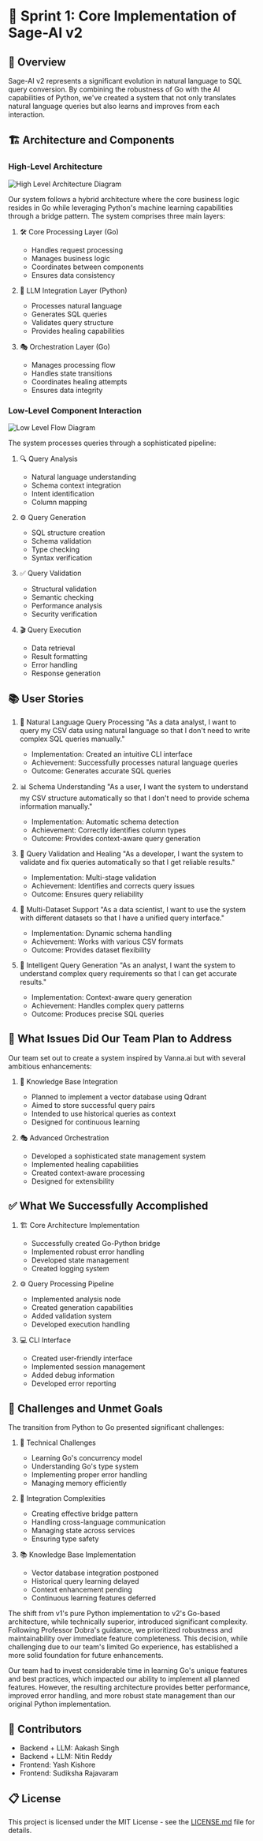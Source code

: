 # 🚀 Sprint 1: Core Implementation of Sage-AI v2

## 🎯 Overview
Sage-AI v2 represents a significant evolution in natural language to SQL query conversion. By combining the robustness of Go with the AI capabilities of Python, we've created a system that not only translates natural language queries but also learns and improves from each interaction.

## 🏗️ Architecture and Components

### High-Level Architecture
![High Level Architecture Diagram](./readme_assets/Sage-ai-v2-Highleveldiagram.png)

Our system follows a hybrid architecture where the core business logic resides in Go while leveraging Python's machine learning capabilities through a bridge pattern. The system comprises three main layers:

1. 🛠️ Core Processing Layer (Go)
   - Handles request processing
   - Manages business logic
   - Coordinates between components
   - Ensures data consistency

2. 🧠 LLM Integration Layer (Python)
   - Processes natural language
   - Generates SQL queries
   - Validates query structure
   - Provides healing capabilities

3. 🎭 Orchestration Layer (Go)
   - Manages processing flow
   - Handles state transitions
   - Coordinates healing attempts
   - Ensures data integrity

### Low-Level Component Interaction
![Low Level Flow Diagram](./readme_assets/Sage-ai-v2-lowleveldiagram.png)

The system processes queries through a sophisticated pipeline:

1. 🔍 Query Analysis
   - Natural language understanding
   - Schema context integration
   - Intent identification
   - Column mapping

2. ⚙️ Query Generation
   - SQL structure creation
   - Schema validation
   - Type checking
   - Syntax verification

3. ✅ Query Validation
   - Structural validation
   - Semantic checking
   - Performance analysis
   - Security verification

4. 🎬 Query Execution
   - Data retrieval
   - Result formatting
   - Error handling
   - Response generation

## 📚 User Stories

1. 💬 Natural Language Query Processing
   "As a data analyst, I want to query my CSV data using natural language so that I don't need to write complex SQL queries manually."
   - Implementation: Created an intuitive CLI interface
   - Achievement: Successfully processes natural language queries
   - Outcome: Generates accurate SQL queries

2. 📊 Schema Understanding
   "As a user, I want the system to understand my CSV structure automatically so that I don't need to provide schema information manually."
   - Implementation: Automatic schema detection
   - Achievement: Correctly identifies column types
   - Outcome: Provides context-aware query generation

3. 🔧 Query Validation and Healing
   "As a developer, I want the system to validate and fix queries automatically so that I get reliable results."
   - Implementation: Multi-stage validation
   - Achievement: Identifies and corrects query issues
   - Outcome: Ensures query reliability

4. 📂 Multi-Dataset Support
   "As a data scientist, I want to use the system with different datasets so that I have a unified query interface."
   - Implementation: Dynamic schema handling
   - Achievement: Works with various CSV formats
   - Outcome: Provides dataset flexibility

5. 🎯 Intelligent Query Generation
   "As an analyst, I want the system to understand complex query requirements so that I can get accurate results."
   - Implementation: Context-aware query generation
   - Achievement: Handles complex query patterns
   - Outcome: Produces precise SQL queries

## 🎯 What Issues Did Our Team Plan to Address

Our team set out to create a system inspired by Vanna.ai but with several ambitious enhancements:

1. 🧠 Knowledge Base Integration
   - Planned to implement a vector database using Qdrant
   - Aimed to store successful query pairs
   - Intended to use historical queries as context
   - Designed for continuous learning

2. 🎭 Advanced Orchestration
   - Developed a sophisticated state management system
   - Implemented healing capabilities
   - Created context-aware processing
   - Designed for extensibility

## ✅ What We Successfully Accomplished

1. 🏗️ Core Architecture Implementation
   - Successfully created Go-Python bridge
   - Implemented robust error handling
   - Developed state management
   - Created logging system

2. ⚙️ Query Processing Pipeline
   - Implemented analysis node
   - Created generation capabilities
   - Added validation system
   - Developed execution handling

3. 💻 CLI Interface
   - Created user-friendly interface
   - Implemented session management
   - Added debug information
   - Developed error reporting

## 🚧 Challenges and Unmet Goals

The transition from Python to Go presented significant challenges:

1. 🔧 Technical Challenges
   - Learning Go's concurrency model
   - Understanding Go's type system
   - Implementing proper error handling
   - Managing memory efficiently

2. 🔄 Integration Complexities
   - Creating effective bridge pattern
   - Handling cross-language communication
   - Managing state across services
   - Ensuring type safety

3. 📚 Knowledge Base Implementation
   - Vector database integration postponed
   - Historical query learning delayed
   - Context enhancement pending
   - Continuous learning features deferred

The shift from v1's pure Python implementation to v2's Go-based architecture, while technically superior, introduced significant complexity. Following Professor Dobra's guidance, we prioritized robustness and maintainability over immediate feature completeness. This decision, while challenging due to our team's limited Go experience, has established a more solid foundation for future enhancements.

Our team had to invest considerable time in learning Go's unique features and best practices, which impacted our ability to implement all planned features. However, the resulting architecture provides better performance, improved error handling, and more robust state management than our original Python implementation.

## 📝 Contributors
- Backend + LLM: Aakash Singh
- Backend + LLM: Nitin Reddy
- Frontend: Yash Kishore
- Frontend: Sudiksha Rajavaram

## 📋 License
This project is licensed under the MIT License - see the [LICENSE.md](LICENSE.md) file for details.